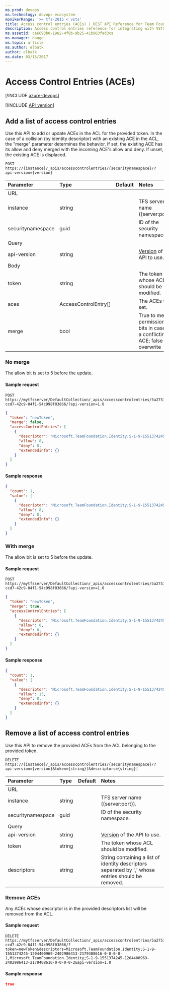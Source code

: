 ```yaml
---
ms.prod: devops
ms.technology: devops-ecosystem
monikerRange: '>= tfs-2015 < vsts'
title: Access control entries (ACEs) | REST API Reference for Team Foundation Server
description: Access control entries reference for integrating with VSTS
ms.assetid: ca6693b0-1982-4f8b-9b25-41b903fad3ca
ms.manager: douge
ms.topic: article
ms.author: elbatk
author: elbatk
ms.date: 03/15/2017
---
```


# Access Control Entries (ACEs)

[!INCLUDE [azure-devops](../_data/azure-devops-message.md)]

[!INCLUDE [API_version](../_data/version.md)]

## Add a list of access control entries
<a name="add" />

Use this API to add or update ACEs in the ACL for the provided token. 
In the case of a collision (by identity descriptor) with an existing ACE in the ACL, the "merge" parameter determines the behavior. 
If set, the existing ACE has its allow and deny merged with the incoming ACE's allow and deny. If unset, the existing ACE is displaced.

```no-highlight
POST https://{instance}/_apis/accesscontrolentries/{securitynamespace}/?api-version={version}
```

| Parameter         | Type     | Default | Notes
|:------------------|:---------|:--------|:-------------------------------------------------------------------------------------------------------------
| URL		         
| instance          | string   |         | TFS server name ({server:port}).
| securitynamespace | guid     |         | ID of the security namespace.
| Query
| api-version       | string   |         | [Version](../../concepts/rest-api-versioning.md) of the API to use.
| Body 
| token             | string   |         | The token whose ACL should be modified. 
| aces              | AccessControlEntry[] |         | The ACEs to set. 
| merge		        | bool     |         | True to merge permission bits in case of a conflicting ACE; false to overwrite


### No merge

The allow bit is set to 5 before the update. 

#### Sample request

```
POST https://mytfsserver/DefaultCollection/_apis/accesscontrolentries/5a27515b-ccd7-42c9-84f1-54c998f03866/?api-version=1.0
```
```json
{
  "token": "newToken",
  "merge": false,
  "accessControlEntries": [
    {
      "descriptor": "Microsoft.TeamFoundation.Identity;S-1-9-1551374245-1204400969-2402986413-2179408616-0-0-0-0-1",
      "allow": 8,
      "deny": 0,
      "extendedinfo": {}
    }
  ]
}
```

#### Sample response

```json
{
  "count": 1,
  "value": [
    {
      "descriptor": "Microsoft.TeamFoundation.Identity;S-1-9-1551374245-1204400969-2402986413-2179408616-0-0-0-0-1",
      "allow": 8,
      "deny": 0,
      "extendedInfo": {}
    }
  ]
}
```


### With merge

The allow bit is set to 5 before the update. 

#### Sample request

```
POST https://mytfsserver/DefaultCollection/_apis/accesscontrolentries/5a27515b-ccd7-42c9-84f1-54c998f03866/?api-version=1.0
```
```json
{
  "token": "newToken",
  "merge": true,
  "accessControlEntries": [
    {
      "descriptor": "Microsoft.TeamFoundation.Identity;S-1-9-1551374245-1204400969-2402986413-2179408616-0-0-0-0-2",
      "allow": 8,
      "deny": 0,
      "extendedinfo": {}
    }
  ]
}
```

#### Sample response

```json
{
  "count": 1,
  "value": [
    {
      "descriptor": "Microsoft.TeamFoundation.Identity;S-1-9-1551374245-1204400969-2402986413-2179408616-0-0-0-0-2",
      "allow": 13,
      "deny": 0,
      "extendedInfo": {}
    }
  ]
}
```


## Remove a list of access control entries
<a name="remove" />

Use this API to remove the provided ACEs from the ACL belonging to the provided token.

```no-highlight
DELETE https://{instance}/_apis/accesscontrolentries/{securitynamespace}/?api-version={version}&token={string}[&descriptors={string}]
```

| Parameter         | Type     | Default | Notes
|:------------------|:---------|:--------|:-------------------------------------------------------------------------------------------------------------
| URL		         
| instance          | string   |         | TFS server name ({server:port}).
| securitynamespace | guid     |         | ID of the security namespace.
| Query 
| api-version       | string   |         | [Version](../../concepts/rest-api-versioning.md) of the API to use.
| token             | string   |         | The token whose ACL should be modified. 
| descriptors       | string   |         | String containing a list of identity descriptors separated by ',' whose entries should be removed.

### Remove ACEs

Any ACEs whose descriptor is in the provided descriptors list will be removed from the ACL.

#### Sample request

```
DELETE https://mytfsserver/DefaultCollection/_apis/accesscontrolentries/5a27515b-ccd7-42c9-84f1-54c998f03866/?token=newToken&descriptors=Microsoft.TeamFoundation.Identity;S-1-9-1551374245-1204400969-2402986413-2179408616-0-0-0-0-1,Microsoft.TeamFoundation.Identity;S-1-9-1551374245-1204400969-2402986413-2179408616-0-0-0-0-2&api-version=1.0
```

#### Sample response

```json
true
```

